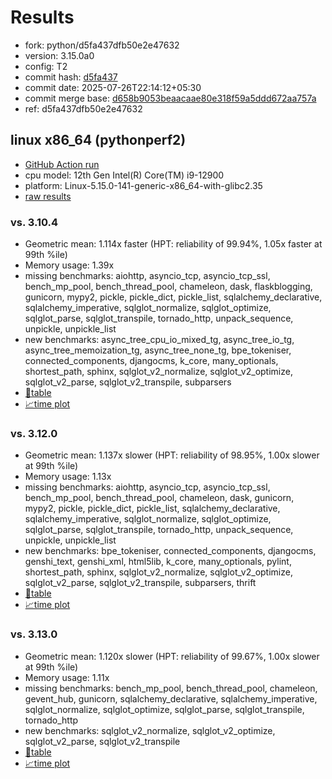 # Results

- fork: python/d5fa437dfb50e2e47632
- version: 3.15.0a0
- config: T2
- commit hash: [d5fa437](https://github.com/python/cpython/commit/d5fa437)
- commit date: 2025-07-26T22:14:12+05:30
- commit merge base: [d658b9053beaacaae80e318f59a5ddd672aa757a](https://github.com/python/cpython/commit/d658b9053beaacaae80e318f59a5ddd672aa757a)
- ref: d5fa437dfb50e2e47632

## linux x86_64 (pythonperf2)

- [GitHub Action run](https://github.com/faster-cpython/benchmarking/actions/runs/16740364040)
- cpu model: 12th Gen Intel(R) Core(TM) i9-12900
- platform: Linux-5.15.0-141-generic-x86_64-with-glibc2.35
- [raw results](bm-20250726-pythonperf2-x86_64-python-d5fa437dfb50e2e47632-3.15.0a0-d5fa437.json)

### vs. 3.10.4

- Geometric mean: 1.114x faster (HPT: reliability of 99.94%, 1.05x faster at 99th %ile)
- Memory usage: 1.39x
- missing benchmarks: aiohttp, asyncio_tcp, asyncio_tcp_ssl, bench_mp_pool, bench_thread_pool, chameleon, dask, flaskblogging, gunicorn, mypy2, pickle, pickle_dict, pickle_list, sqlalchemy_declarative, sqlalchemy_imperative, sqlglot_normalize, sqlglot_optimize, sqlglot_parse, sqlglot_transpile, tornado_http, unpack_sequence, unpickle, unpickle_list
- new benchmarks: async_tree_cpu_io_mixed_tg, async_tree_io_tg, async_tree_memoization_tg, async_tree_none_tg, bpe_tokeniser, connected_components, djangocms, k_core, many_optionals, shortest_path, sphinx, sqlglot_v2_normalize, sqlglot_v2_optimize, sqlglot_v2_parse, sqlglot_v2_transpile, subparsers
- [📄table](bm-20250726-pythonperf2-x86_64-python-d5fa437dfb50e2e47632-3.15.0a0-d5fa437-vs-3.10.4.md)
- [📈time plot](bm-20250726-pythonperf2-x86_64-python-d5fa437dfb50e2e47632-3.15.0a0-d5fa437-vs-3.10.4.svg)

### vs. 3.12.0

- Geometric mean: 1.137x slower (HPT: reliability of 98.95%, 1.00x slower at 99th %ile)
- Memory usage: 1.13x
- missing benchmarks: aiohttp, asyncio_tcp, asyncio_tcp_ssl, bench_mp_pool, bench_thread_pool, chameleon, dask, gunicorn, mypy2, pickle, pickle_dict, pickle_list, sqlalchemy_declarative, sqlalchemy_imperative, sqlglot_normalize, sqlglot_optimize, sqlglot_parse, sqlglot_transpile, tornado_http, unpack_sequence, unpickle, unpickle_list
- new benchmarks: bpe_tokeniser, connected_components, djangocms, genshi_text, genshi_xml, html5lib, k_core, many_optionals, pylint, shortest_path, sphinx, sqlglot_v2_normalize, sqlglot_v2_optimize, sqlglot_v2_parse, sqlglot_v2_transpile, subparsers, thrift
- [📄table](bm-20250726-pythonperf2-x86_64-python-d5fa437dfb50e2e47632-3.15.0a0-d5fa437-vs-3.12.0.md)
- [📈time plot](bm-20250726-pythonperf2-x86_64-python-d5fa437dfb50e2e47632-3.15.0a0-d5fa437-vs-3.12.0.svg)

### vs. 3.13.0

- Geometric mean: 1.120x slower (HPT: reliability of 99.67%, 1.00x slower at 99th %ile)
- Memory usage: 1.11x
- missing benchmarks: bench_mp_pool, bench_thread_pool, chameleon, gevent_hub, gunicorn, sqlalchemy_declarative, sqlalchemy_imperative, sqlglot_normalize, sqlglot_optimize, sqlglot_parse, sqlglot_transpile, tornado_http
- new benchmarks: sqlglot_v2_normalize, sqlglot_v2_optimize, sqlglot_v2_parse, sqlglot_v2_transpile
- [📄table](bm-20250726-pythonperf2-x86_64-python-d5fa437dfb50e2e47632-3.15.0a0-d5fa437-vs-3.13.0.md)
- [📈time plot](bm-20250726-pythonperf2-x86_64-python-d5fa437dfb50e2e47632-3.15.0a0-d5fa437-vs-3.13.0.svg)

